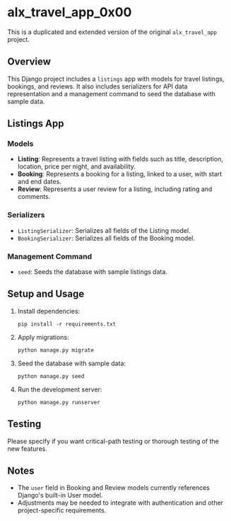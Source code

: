 # alx_travel_app_0x00

This is a duplicated and extended version of the original `alx_travel_app` project.

## Overview

This Django project includes a `listings` app with models for travel listings, bookings, and reviews. It also includes serializers for API data representation and a management command to seed the database with sample data.

## Listings App

### Models

- **Listing**: Represents a travel listing with fields such as title, description, location, price per night, and availability.
- **Booking**: Represents a booking for a listing, linked to a user, with start and end dates.
- **Review**: Represents a user review for a listing, including rating and comments.

### Serializers

- `ListingSerializer`: Serializes all fields of the Listing model.
- `BookingSerializer`: Serializes all fields of the Booking model.

### Management Command

- `seed`: Seeds the database with sample listings data.

## Setup and Usage

1. Install dependencies:
   ```
   pip install -r requirements.txt
   ```

2. Apply migrations:
   ```
   python manage.py migrate
   ```

3. Seed the database with sample data:
   ```
   python manage.py seed
   ```

4. Run the development server:
   ```
   python manage.py runserver
   ```

## Testing

Please specify if you want critical-path testing or thorough testing of the new features.

## Notes

- The `user` field in Booking and Review models currently references Django's built-in User model.
- Adjustments may be needed to integrate with authentication and other project-specific requirements.
